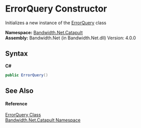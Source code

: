 ﻿# ErrorQuery Constructor 
 

Initializes a new instance of the <a href ="T_Bandwidth_Net_Catapult_ErrorQuery.md">ErrorQuery</a> class

**Namespace:**&nbsp;<a href ="N_Bandwidth_Net_Catapult.md">Bandwidth.Net.Catapult</a><br />**Assembly:**&nbsp;Bandwidth.Net (in Bandwidth.Net.dll) Version: 4.0.0

## Syntax

**C#**<br />
``` C#
public ErrorQuery()
```


## See Also


#### Reference
<a href ="T_Bandwidth_Net_Catapult_ErrorQuery.md">ErrorQuery Class</a><br /><a href ="N_Bandwidth_Net_Catapult.md">Bandwidth.Net.Catapult Namespace</a><br />